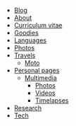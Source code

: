 <!-- 
.. link: 
.. description: 
.. tags: 
.. date: 2013/09/03 12:24:24
.. title: for future references summary
.. slug: index
-->

* [Blog](../index.html)
* [About](about.html)
* [Curriculum vitae](curriculum-vitae.html)
* [Goodies](goodies.html)
* [Languages](languages.html)
* [Photos](photos.html)
* [Travels](travels/travels.html)
    * [Moto](travels/moto.html)
* [Personal pages](personal/personal.html)
    * [Multimedia](personal/multimedia/multimedia.html)
        * [Photos](personal/multimedia/photos.html)
        * [Videos](personal/multimedia/videos.html)
        * [Timelapses](personal/multimedia/timelapses.html)
* [Research](research/research.html)
* [Tech](tech/tech.html)
